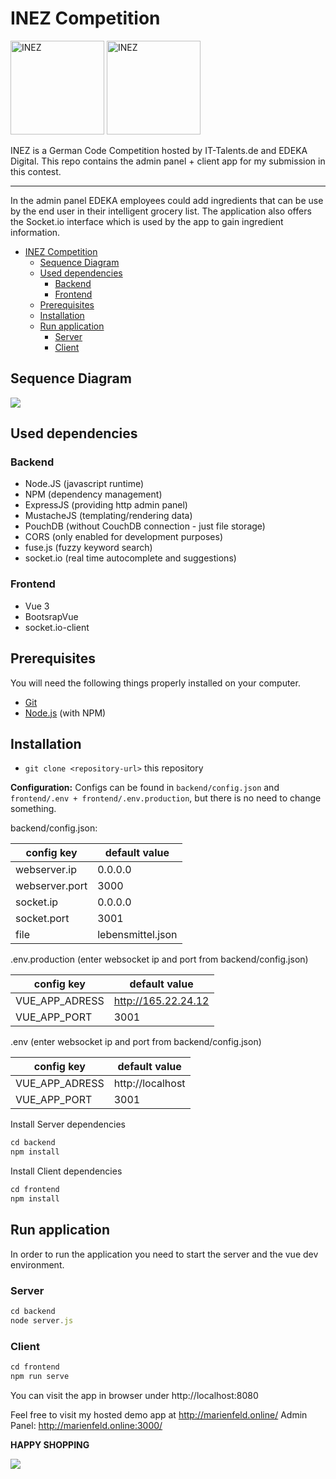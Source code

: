 # INEZ Competition
  <img src="https://www.it-talents.de/thumbs/partner/edeka-digital-gmbh/original-500x173.jpg" width="150" title="INEZ"> <img src="https://www.it-talents.de/assets/img/logo_blue.svg" width="150" title="INEZ">
  

  
INEZ is a German Code Competition hosted by IT-Talents.de and EDEKA Digital. This repo contains the admin panel + client app for my submission in this contest.

* * *

In the admin panel EDEKA employees could add ingredients that can be use by the end user in their intelligent grocery list. 
The application also offers the Socket.io interface which is used by the app to gain ingredient information.

- [INEZ Competition](#inez-competition)
  * [Sequence Diagram](#sequence-diagram)
  * [Used dependencies](#used-dependencies)
    + [Backend](#backend)
    + [Frontend](#frontend)
  * [Prerequisites](#prerequisites)
  * [Installation](#installation)
  * [Run application](#run-application)
    + [Server](#server)
    + [Client](#client)

## Sequence Diagram
<img src="https://github.com/marienfeldtom/inez_admin/blob/master/diagram.svg">

## Used dependencies

### Backend
* Node.JS (javascript runtime)
* NPM (dependency management)
* ExpressJS (providing http admin panel)
* MustacheJS (templating/rendering data)
* PouchDB (without CouchDB connection - just file storage)
* CORS (only enabled for development purposes)
* fuse.js (fuzzy keyword search)
* socket.io (real time autocomplete and suggestions)

### Frontend
* Vue 3
* BootsrapVue
* socket.io-client

## Prerequisites

You will need the following things properly installed on your computer.

* [Git](http://git-scm.com/)
* [Node.js](http://nodejs.org/) (with NPM)

 ## Installation
 
 * `git clone <repository-url>` this repository 
 
 **Configuration:**
 Configs can be found in `backend/config.json` and `frontend/.env + frontend/.env.production`, but there is no need to change something.
 
backend/config.json:

| config key     | default value     |
|----------------|-------------------|
| webserver.ip   | 0.0.0.0           |
| webserver.port | 3000              |
| socket.ip      | 0.0.0.0           |
| socket.port    | 3001              |
| file           | lebensmittel.json |

.env.production (enter websocket ip and port from backend/config.json)

| config key     | default value     |
|----------------|-------------------|
| VUE_APP_ADRESS | http://165.22.24.12  |
| VUE_APP_PORT   | 3001              |

.env (enter websocket ip and port from backend/config.json)

| config key     | default value     |
|----------------|-------------------|
| VUE_APP_ADRESS | http://localhost  |
| VUE_APP_PORT   | 3001              |

 Install Server dependencies
```javascript
cd backend
npm install
```

 Install Client dependencies
```javascript
cd frontend
npm install
```

## Run application
In order to run the application you need to start the server and the vue dev environment.

### Server
 ```javascript
 cd backend
node server.js
```

### Client

```javascript
cd frontend
npm run serve
```

You can visit the app in browser under http://localhost:8080

Feel free to visit my hosted demo app at http://marienfeld.online/
Admin Panel: http://marienfeld.online:3000/

**HAPPY SHOPPING**

<img src="https://media3.giphy.com/media/26xBJQgfNVrVEQes0/giphy.gif">
